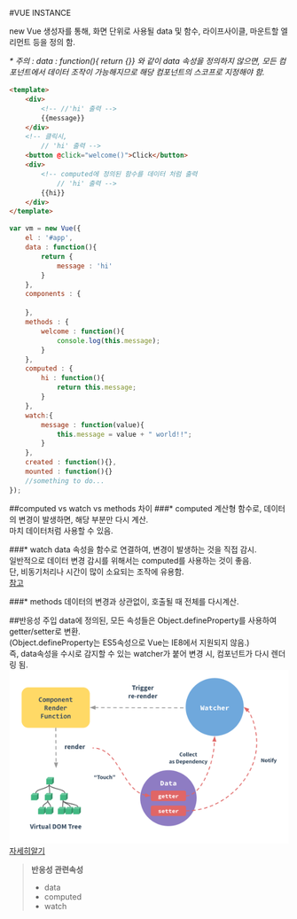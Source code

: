 #VUE INSTANCE

new Vue 생성자를 통해, 화면 단위로 사용될 data 및 함수, 라이프사이클, 마운트할 엘리먼트 등을 정의 함.  

*\* 주의 : data : function(){ return {}} 와 같이 data 속성을 정의하지 않으면, 모든 컴포넌트에서 데이터 조작이 가능해지므로 해당 컴포넌트의 스코프로 지정해야 함.*
```html
<template>
    <div>
        <!-- //'hi' 출력 -->
        {{message}}
    </div>
    <!-- 클릭시, 
        // 'hi' 출력 -->
    <button @click="welcome()">Click</button>
    <div>
        <!-- computed에 정의된 함수를 데이터 처럼 출력
            // 'hi' 출력 -->
        {{hi}}
    </div>
</template>
```

```javascript
var vm = new Vue({
    el : '#app',
    data : function(){
        return {
            message : 'hi'
        }
    },
    components : {

    },
    methods : {
        welcome : function(){
            console.log(this.message);
        }
    },
    computed : {
        hi : function(){
            return this.message;
        }
    },
    watch:{
        message : function(value){
            this.message = value + " world!!";
        }
    },
    created : function(){},
    mounted : function(){}
    //something to do...
});
```

##computed vs watch vs methods 차이
###* computed
계산형 함수로, 데이터의 변경이 발생하면, 해당 부분만 다시 계산.  
마치 데이터처럼 사용할 수 있음.  

###* watch
data 속성을 함수로 연결하여, 변경이 발생하는 것을 직접 감시.  
일반적으로 데이터 변경 감시를 위해서는 computed를 사용하는 것이 좋음.  
단, 비동기처리나 시간이 많이 소요되는 조작에 유용함.  
[참고](https://kr.vuejs.org/v2/guide/computed.html#watch-%EC%86%8D%EC%84%B1)  

###* methods
데이터의 변경과 상관없이, 호출될 때 전체를 다시계산.  

##반응성 주입
data에 정의된, 모든 속성들은 Object.defineProperty를 사용하여 getter/setter로 변환.  
(Object.defineProperty는 ES5속성으로 Vue는 IE8에서 지원되지 않음.)  
즉, data속성을 수시로 감지할 수 있는 watcher가 붙어 변경 시, 컴포넌트가 다시 렌더링 됨.  
![반응성](../images/reactivity.png)  
[자세히알기](https://vuejs.org/v2/guide/reactivity.html)
>**반응성 관련속성**
> - data
> - computed
> - watch
